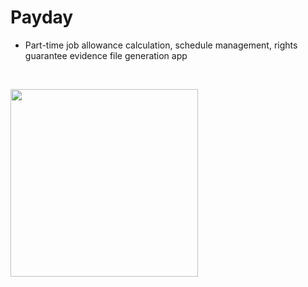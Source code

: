 # Payday
* Part-time job allowance calculation, schedule management, rights guarantee evidence file generation app

<br>

<p>
<img src="https://user-images.githubusercontent.com/73435545/104396424-fee37000-558d-11eb-8030-a7a1a1103037.PNG" width="300px" height="300px"/>
</p>
